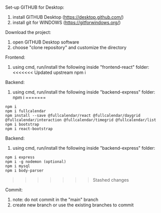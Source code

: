 Set-up GITHUB for Desktop:
  1. install GITHUB Desktop (https://desktop.github.com/)
  2. install git for WINDOWS (https://gitforwindows.org/)

Download the project:
  1. open GITHUB Desktop software
  2. choose "clone repository" and customize the directory

Frontend:
  1.  using cmd, run/install the following inside "frontend-react" folder:
<<<<<<< Updated upstream
    npm i

Backend:
  1.  using cmd, run/install the following inside "backend-express" folder:
    npm i
=======
     
    npm i
    npm i fullcalendar
    npm install --save @fullcalendar/react @fullcalendar/daygrid @fullcalendar/interaction @fullcalendar/timegrid @fullcalendar/list
    npm i bootstrap
    npm i react-bootstrap


Backend:
  1.  using cmd, run/install the following inside "backend-express" folder:
     
    npm i express
    npm i -g nodemon (optional)
    npm i mysql
    npm i body-parser
>>>>>>> Stashed changes

Commit:
  1. note: do not commit in the "main" branch
  2. create new branch or use the existing branches to commit

